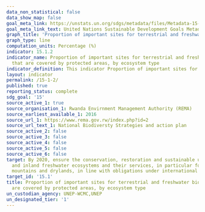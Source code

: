 ```yaml
---
data_non_statistical: false
data_show_map: false
goal_meta_link: https://unstats.un.org/sdgs/metadata/files/Metadata-15-01-02.pdf
goal_meta_link_text: United Nations Sustainable Development Goals Metadata (pdf 456kB)
graph_title: 'Proportion of important sites for terrestrial and freshwater biodiversity that are covered by protected areas, by ecosystem type'
graph_type: line
computation_units: Percentage (%)
indicator: 15.1.2
indicator_name: Proportion of important sites for terrestrial and freshwater biodiversity
  that are covered by protected areas, by ecosystem type
indicator_definition: This indicator Proportion of important sites for terrestrial and freshwater biodiversity that are covered by protected areas shows temporal trends in the mean percentage of each important site for terrestrial and freshwater biodiversity (i.e., those that contribute significantly to the global persistence of biodiversity) that is covered by designated protected areas.
layout: indicator
permalink: /15-1-2/
published: true
reporting_status: complete
sdg_goal: '15'
source_active_1: true
source_organisation_1: Rwanda Envirnment Management Authority (REMA)  
source_earliest_available_1: 2016
source_url_1: https://www.rema.gov.rw/index.php?id=2
source_url_text_1: National Biodiversty Strategies and action plan
source_active_2: false
source_active_3: false
source_active_4: false
source_active_5: false
source_active_6: false
target: By 2020, ensure the conservation, restoration and sustainable use of terrestrial
  and inland freshwater ecosystems and their services, in particular forests, wetlands,
  mountains and drylands, in line with obligations under international agreements
target_id: '15.1'
title: Proportion of important sites for terrestrial and freshwater biodiversity that
  are covered by protected areas, by ecosystem type
un_custodian_agency: UNEP-WCMC,UNEP
un_designated_tier: '1'
---
```

